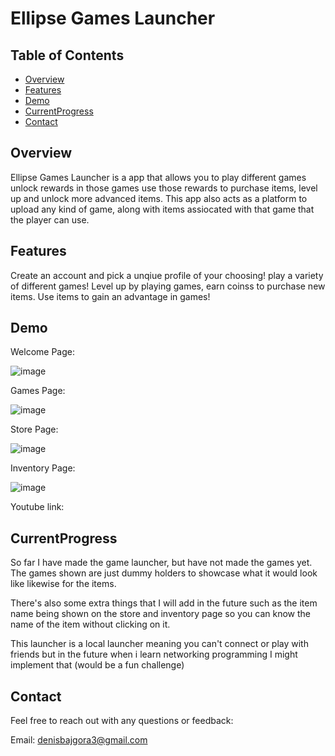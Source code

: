 # Ellipse Games Launcher

## Table of Contents

- [Overview](#overview)
- [Features](#features)
- [Demo](#demo)
- [CurrentProgress](#currentprogress)
- [Contact](#contact)

## Overview

Ellipse Games Launcher is a app that allows you to play different games unlock rewards in those games use those rewards to purchase items, level up and unlock more advanced items. This app also acts as a platform to upload any kind of game, along with items assiocated with that game that the player
can use.

## Features
Create an account and pick a unqiue profile of your choosing!
play a variety of different games!
Level up by playing games, earn coinss to purchase new items.
Use items to gain an advantage in games! 

## Demo

Welcome Page:

![image](https://github.com/user-attachments/assets/dc4eddd2-0bf8-4e82-bd65-726e4beba42c)

Games Page:

![image](https://github.com/user-attachments/assets/5e32d872-a437-486d-a194-8eaf9c03a8b6)

Store Page:

![image](https://github.com/user-attachments/assets/61db2cf7-700e-43d5-9041-b0045b89e1f9)

Inventory Page:

![image](https://github.com/user-attachments/assets/f8b995ae-9c4a-4465-b16c-2eafe2164eb0)

Youtube link: 

## CurrentProgress

So far I have made the game launcher, but have not made the games yet. The games shown are just dummy holders to showcase what it would look like likewise for the items. 

There's also some extra things that I will add in the future such as the item name being shown on the store and inventory page so you can know the name of the item without clicking on it. 

This launcher is a local launcher meaning you can't connect or play with friends but in the future when i learn networking programming I might implement that (would be a fun challenge)

## Contact 

Feel free to reach out with any questions or feedback:

Email: denisbajgora3@gmail.com



